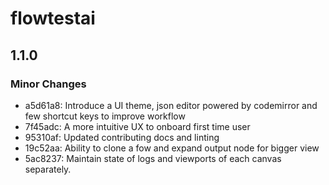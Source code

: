 # flowtestai

## 1.1.0

### Minor Changes

- a5d61a8: Introduce a UI theme, json editor powered by codemirror and few shortcut keys to improve workflow
- 7f45adc: A more intuitive UX to onboard first time user
- 95310af: Updated contributing docs and linting
- 19c52aa: Ability to clone a fow and expand output node for bigger view
- 5ac8237: Maintain state of logs and viewports of each canvas separately.
